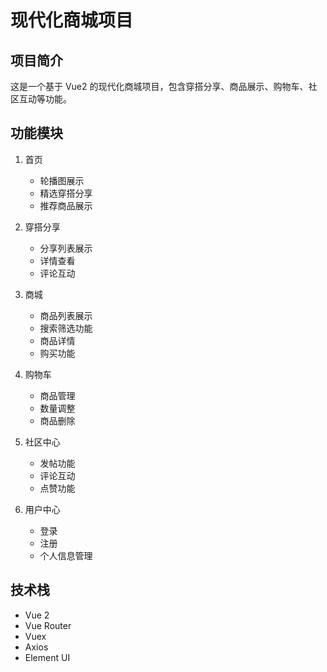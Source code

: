 # 现代化商城项目

## 项目简介
这是一个基于 Vue2 的现代化商城项目，包含穿搭分享、商品展示、购物车、社区互动等功能。

## 功能模块
1. 首页
   - 轮播图展示
   - 精选穿搭分享
   - 推荐商品展示
   
2. 穿搭分享
   - 分享列表展示
   - 详情查看
   - 评论互动
   
3. 商城
   - 商品列表展示
   - 搜索筛选功能
   - 商品详情
   - 购买功能
   
4. 购物车
   - 商品管理
   - 数量调整
   - 商品删除
   
5. 社区中心
   - 发帖功能
   - 评论互动
   - 点赞功能
   
6. 用户中心
   - 登录
   - 注册
   - 个人信息管理

## 技术栈
- Vue 2
- Vue Router
- Vuex
- Axios
- Element UI 